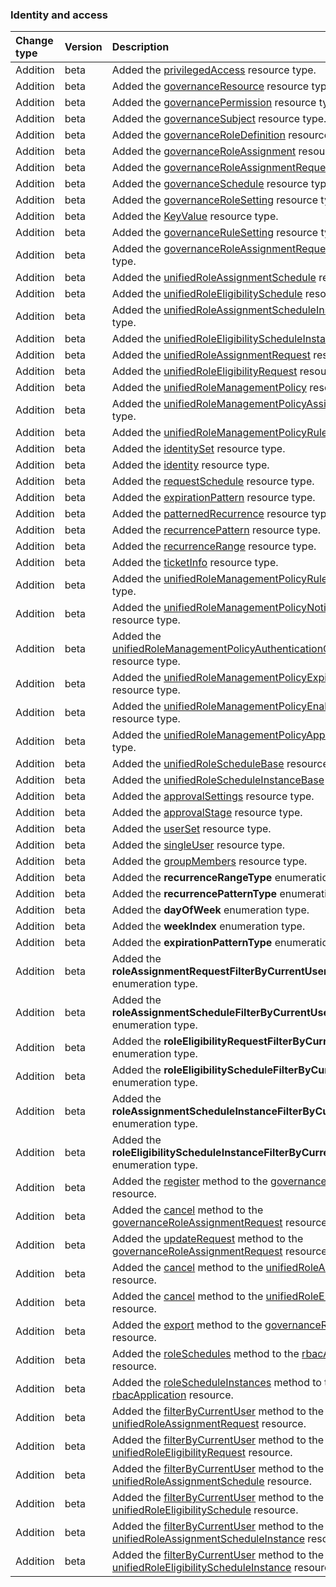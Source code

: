 ### Identity and access

| **Change type** | **Version** | **Description** |
|:---|:---|:---|
|Addition|beta|Added the [privilegedAccess](https://docs.microsoft.com/en-us/graph/api/resources/privilegedAccess?view=graph-rest-beta) resource type.|
|Addition|beta|Added the [governanceResource](https://docs.microsoft.com/en-us/graph/api/resources/governanceResource?view=graph-rest-beta) resource type.|
|Addition|beta|Added the [governancePermission](https://docs.microsoft.com/en-us/graph/api/resources/governancePermission?view=graph-rest-beta) resource type.|
|Addition|beta|Added the [governanceSubject](https://docs.microsoft.com/en-us/graph/api/resources/governanceSubject?view=graph-rest-beta) resource type.|
|Addition|beta|Added the [governanceRoleDefinition](https://docs.microsoft.com/en-us/graph/api/resources/governanceRoleDefinition?view=graph-rest-beta) resource type.|
|Addition|beta|Added the [governanceRoleAssignment](https://docs.microsoft.com/en-us/graph/api/resources/governanceRoleAssignment?view=graph-rest-beta) resource type.|
|Addition|beta|Added the [governanceRoleAssignmentRequest](https://docs.microsoft.com/en-us/graph/api/resources/governanceRoleAssignmentRequest?view=graph-rest-beta) resource type.|
|Addition|beta|Added the [governanceSchedule](https://docs.microsoft.com/en-us/graph/api/resources/governanceSchedule?view=graph-rest-beta) resource type.|
|Addition|beta|Added the [governanceRoleSetting](https://docs.microsoft.com/en-us/graph/api/resources/governanceRoleSetting?view=graph-rest-beta) resource type.|
|Addition|beta|Added the [KeyValue](https://docs.microsoft.com/en-us/graph/api/resources/KeyValue?view=graph-rest-beta) resource type.|
|Addition|beta|Added the [governanceRuleSetting](https://docs.microsoft.com/en-us/graph/api/resources/governanceRuleSetting?view=graph-rest-beta) resource type.|
|Addition|beta|Added the [governanceRoleAssignmentRequestStatus](https://docs.microsoft.com/en-us/graph/api/resources/governanceRoleAssignmentRequestStatus?view=graph-rest-beta) resource type.|
|Addition|beta|Added the [unifiedRoleAssignmentSchedule](https://docs.microsoft.com/en-us/graph/api/resources/unifiedRoleAssignmentSchedule?view=graph-rest-beta) resource type.|
|Addition|beta|Added the [unifiedRoleEligibilitySchedule](https://docs.microsoft.com/en-us/graph/api/resources/unifiedRoleEligibilitySchedule?view=graph-rest-beta) resource type.|
|Addition|beta|Added the [unifiedRoleAssignmentScheduleInstance](https://docs.microsoft.com/en-us/graph/api/resources/unifiedRoleAssignmentScheduleInstance?view=graph-rest-beta) resource type.|
|Addition|beta|Added the [unifiedRoleEligibilityScheduleInstance](https://docs.microsoft.com/en-us/graph/api/resources/unifiedRoleEligibilityScheduleInstance?view=graph-rest-beta) resource type.|
|Addition|beta|Added the [unifiedRoleAssignmentRequest](https://docs.microsoft.com/en-us/graph/api/resources/unifiedRoleAssignmentRequest?view=graph-rest-beta) resource type.|
|Addition|beta|Added the [unifiedRoleEligibilityRequest](https://docs.microsoft.com/en-us/graph/api/resources/unifiedRoleEligibilityRequest?view=graph-rest-beta) resource type.|
|Addition|beta|Added the [unifiedRoleManagementPolicy](https://docs.microsoft.com/en-us/graph/api/resources/unifiedRoleManagementPolicy?view=graph-rest-beta) resource type.|
|Addition|beta|Added the [unifiedRoleManagementPolicyAssignment](https://docs.microsoft.com/en-us/graph/api/resources/unifiedRoleManagementPolicyAssignment?view=graph-rest-beta) resource type.|
|Addition|beta|Added the [unifiedRoleManagementPolicyRule](https://docs.microsoft.com/en-us/graph/api/resources/unifiedRoleManagementPolicyRule?view=graph-rest-beta) resource type.|
|Addition|beta|Added the [identitySet](https://docs.microsoft.com/en-us/graph/api/resources/identitySet?view=graph-rest-beta) resource type.|
|Addition|beta|Added the [identity](https://docs.microsoft.com/en-us/graph/api/resources/identity?view=graph-rest-beta) resource type.|
|Addition|beta|Added the [requestSchedule](https://docs.microsoft.com/en-us/graph/api/resources/requestSchedule?view=graph-rest-beta) resource type.|
|Addition|beta|Added the [expirationPattern](https://docs.microsoft.com/en-us/graph/api/resources/expirationPattern?view=graph-rest-beta) resource type.|
|Addition|beta|Added the [patternedRecurrence](https://docs.microsoft.com/en-us/graph/api/resources/patternedRecurrence?view=graph-rest-beta) resource type.|
|Addition|beta|Added the [recurrencePattern](https://docs.microsoft.com/en-us/graph/api/resources/recurrencePattern?view=graph-rest-beta) resource type.|
|Addition|beta|Added the [recurrenceRange](https://docs.microsoft.com/en-us/graph/api/resources/recurrenceRange?view=graph-rest-beta) resource type.|
|Addition|beta|Added the [ticketInfo](https://docs.microsoft.com/en-us/graph/api/resources/ticketInfo?view=graph-rest-beta) resource type.|
|Addition|beta|Added the [unifiedRoleManagementPolicyRuleTarget](https://docs.microsoft.com/en-us/graph/api/resources/unifiedRoleManagementPolicyRuleTarget?view=graph-rest-beta) resource type.|
|Addition|beta|Added the [unifiedRoleManagementPolicyNotificationRule](https://docs.microsoft.com/en-us/graph/api/resources/unifiedRoleManagementPolicyNotificationRule?view=graph-rest-beta) resource type.|
|Addition|beta|Added the [unifiedRoleManagementPolicyAuthenticationContextRule](https://docs.microsoft.com/en-us/graph/api/resources/unifiedRoleManagementPolicyAuthenticationContextRule?view=graph-rest-beta) resource type.|
|Addition|beta|Added the [unifiedRoleManagementPolicyExpirationRule](https://docs.microsoft.com/en-us/graph/api/resources/unifiedRoleManagementPolicyExpirationRule?view=graph-rest-beta) resource type.|
|Addition|beta|Added the [unifiedRoleManagementPolicyEnablementRule](https://docs.microsoft.com/en-us/graph/api/resources/unifiedRoleManagementPolicyEnablementRule?view=graph-rest-beta) resource type.|
|Addition|beta|Added the [unifiedRoleManagementPolicyApprovalRule](https://docs.microsoft.com/en-us/graph/api/resources/unifiedRoleManagementPolicyApprovalRule?view=graph-rest-beta) resource type.|
|Addition|beta|Added the [unifiedRoleScheduleBase](https://docs.microsoft.com/en-us/graph/api/resources/unifiedRoleScheduleBase?view=graph-rest-beta) resource type.|
|Addition|beta|Added the [unifiedRoleScheduleInstanceBase](https://docs.microsoft.com/en-us/graph/api/resources/unifiedRoleScheduleInstanceBase?view=graph-rest-beta) resource type.|
|Addition|beta|Added the [approvalSettings](https://docs.microsoft.com/en-us/graph/api/resources/approvalSettings?view=graph-rest-beta) resource type.|
|Addition|beta|Added the [approvalStage](https://docs.microsoft.com/en-us/graph/api/resources/approvalStage?view=graph-rest-beta) resource type.|
|Addition|beta|Added the [userSet](https://docs.microsoft.com/en-us/graph/api/resources/userSet?view=graph-rest-beta) resource type.|
|Addition|beta|Added the [singleUser](https://docs.microsoft.com/en-us/graph/api/resources/singleUser?view=graph-rest-beta) resource type.|
|Addition|beta|Added the [groupMembers](https://docs.microsoft.com/en-us/graph/api/resources/groupMembers?view=graph-rest-beta) resource type.|
|Addition|beta|Added the **recurrenceRangeType** enumeration type.|
|Addition|beta|Added the **recurrencePatternType** enumeration type.|
|Addition|beta|Added the **dayOfWeek** enumeration type.|
|Addition|beta|Added the **weekIndex** enumeration type.|
|Addition|beta|Added the **expirationPatternType** enumeration type.|
|Addition|beta|Added the **roleAssignmentRequestFilterByCurrentUserOptions** enumeration type.|
|Addition|beta|Added the **roleAssignmentScheduleFilterByCurrentUserOptions** enumeration type.|
|Addition|beta|Added the **roleEligibilityRequestFilterByCurrentUserOptions** enumeration type.|
|Addition|beta|Added the **roleEligibilityScheduleFilterByCurrentUserOptions** enumeration type.|
|Addition|beta|Added the **roleAssignmentScheduleInstanceFilterByCurrentUserOptions** enumeration type.|
|Addition|beta|Added the **roleEligibilityScheduleInstanceFilterByCurrentUserOptions** enumeration type.|
|Addition|beta|Added the [register](https://docs.microsoft.com/en-us/graph/api/governanceResource-register?view=graph-rest-beta) method to the [governanceResource](https://docs.microsoft.com/en-us/graph/api/resources/governanceResource?view=graph-rest-beta) resource.|
|Addition|beta|Added the [cancel](https://docs.microsoft.com/en-us/graph/api/governanceRoleAssignmentRequest-cancel?view=graph-rest-beta) method to the [governanceRoleAssignmentRequest](https://docs.microsoft.com/en-us/graph/api/resources/governanceRoleAssignmentRequest?view=graph-rest-beta) resource.|
|Addition|beta|Added the [updateRequest](https://docs.microsoft.com/en-us/graph/api/governanceRoleAssignmentRequest-updateRequest?view=graph-rest-beta) method to the [governanceRoleAssignmentRequest](https://docs.microsoft.com/en-us/graph/api/resources/governanceRoleAssignmentRequest?view=graph-rest-beta) resource.|
|Addition|beta|Added the [cancel](https://docs.microsoft.com/en-us/graph/api/unifiedRoleAssignmentRequest-cancel?view=graph-rest-beta) method to the [unifiedRoleAssignmentRequest](https://docs.microsoft.com/en-us/graph/api/resources/unifiedRoleAssignmentRequest?view=graph-rest-beta) resource.|
|Addition|beta|Added the [cancel](https://docs.microsoft.com/en-us/graph/api/unifiedRoleEligibilityRequest-cancel?view=graph-rest-beta) method to the [unifiedRoleEligibilityRequest](https://docs.microsoft.com/en-us/graph/api/resources/unifiedRoleEligibilityRequest?view=graph-rest-beta) resource.|
|Addition|beta|Added the [export](https://docs.microsoft.com/en-us/graph/api/governanceRoleAssignment-export?view=graph-rest-beta) method to the [governanceRoleAssignment](https://docs.microsoft.com/en-us/graph/api/resources/governanceRoleAssignment?view=graph-rest-beta) resource.|
|Addition|beta|Added the [roleSchedules](https://docs.microsoft.com/en-us/graph/api/rbacApplication-roleSchedules?view=graph-rest-beta) method to the [rbacApplication](https://docs.microsoft.com/en-us/graph/api/resources/rbacApplication?view=graph-rest-beta) resource.|
|Addition|beta|Added the [roleScheduleInstances](https://docs.microsoft.com/en-us/graph/api/rbacApplication-roleScheduleInstances?view=graph-rest-beta) method to the [rbacApplication](https://docs.microsoft.com/en-us/graph/api/resources/rbacApplication?view=graph-rest-beta) resource.|
|Addition|beta|Added the [filterByCurrentUser](https://docs.microsoft.com/en-us/graph/api/unifiedRoleAssignmentRequest-filterByCurrentUser?view=graph-rest-beta) method to the [unifiedRoleAssignmentRequest](https://docs.microsoft.com/en-us/graph/api/resources/unifiedRoleAssignmentRequest?view=graph-rest-beta) resource.|
|Addition|beta|Added the [filterByCurrentUser](https://docs.microsoft.com/en-us/graph/api/unifiedRoleEligibilityRequest-filterByCurrentUser?view=graph-rest-beta) method to the [unifiedRoleEligibilityRequest](https://docs.microsoft.com/en-us/graph/api/resources/unifiedRoleEligibilityRequest?view=graph-rest-beta) resource.|
|Addition|beta|Added the [filterByCurrentUser](https://docs.microsoft.com/en-us/graph/api/unifiedRoleAssignmentSchedule-filterByCurrentUser?view=graph-rest-beta) method to the [unifiedRoleAssignmentSchedule](https://docs.microsoft.com/en-us/graph/api/resources/unifiedRoleAssignmentSchedule?view=graph-rest-beta) resource.|
|Addition|beta|Added the [filterByCurrentUser](https://docs.microsoft.com/en-us/graph/api/unifiedRoleEligibilitySchedule-filterByCurrentUser?view=graph-rest-beta) method to the [unifiedRoleEligibilitySchedule](https://docs.microsoft.com/en-us/graph/api/resources/unifiedRoleEligibilitySchedule?view=graph-rest-beta) resource.|
|Addition|beta|Added the [filterByCurrentUser](https://docs.microsoft.com/en-us/graph/api/unifiedRoleAssignmentScheduleInstance-filterByCurrentUser?view=graph-rest-beta) method to the [unifiedRoleAssignmentScheduleInstance](https://docs.microsoft.com/en-us/graph/api/resources/unifiedRoleAssignmentScheduleInstance?view=graph-rest-beta) resource.|
|Addition|beta|Added the [filterByCurrentUser](https://docs.microsoft.com/en-us/graph/api/unifiedRoleEligibilityScheduleInstance-filterByCurrentUser?view=graph-rest-beta) method to the [unifiedRoleEligibilityScheduleInstance](https://docs.microsoft.com/en-us/graph/api/resources/unifiedRoleEligibilityScheduleInstance?view=graph-rest-beta) resource.|

